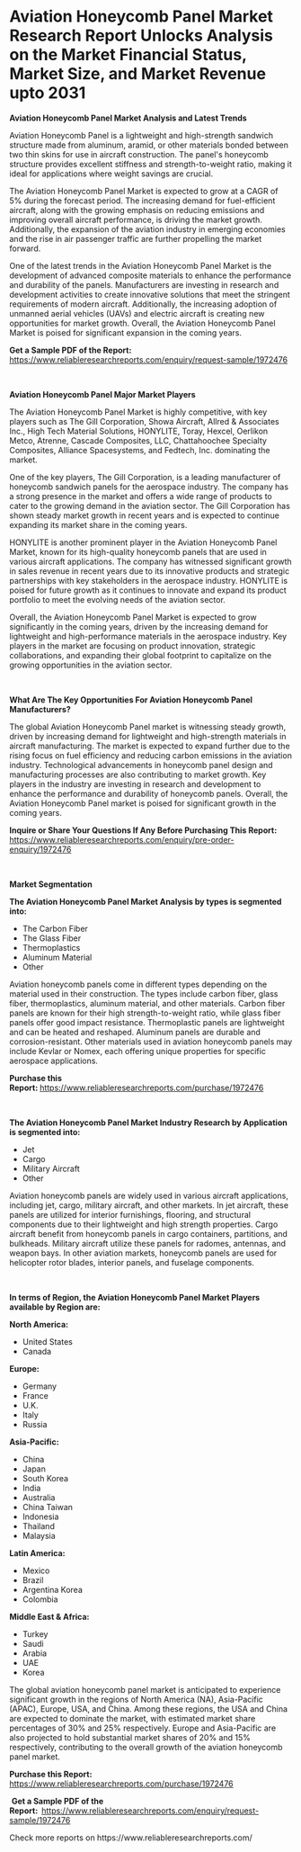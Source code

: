 <p><h1>Aviation Honeycomb Panel Market Research Report Unlocks Analysis on the Market Financial Status, Market Size, and Market Revenue upto 2031</h1></p><p><strong>Aviation Honeycomb Panel Market Analysis and Latest Trends</strong></p>
<p><p>Aviation Honeycomb Panel is a lightweight and high-strength sandwich structure made from aluminum, aramid, or other materials bonded between two thin skins for use in aircraft construction. The panel's honeycomb structure provides excellent stiffness and strength-to-weight ratio, making it ideal for applications where weight savings are crucial.</p><p>The Aviation Honeycomb Panel Market is expected to grow at a CAGR of 5% during the forecast period. The increasing demand for fuel-efficient aircraft, along with the growing emphasis on reducing emissions and improving overall aircraft performance, is driving the market growth. Additionally, the expansion of the aviation industry in emerging economies and the rise in air passenger traffic are further propelling the market forward.</p><p>One of the latest trends in the Aviation Honeycomb Panel Market is the development of advanced composite materials to enhance the performance and durability of the panels. Manufacturers are investing in research and development activities to create innovative solutions that meet the stringent requirements of modern aircraft. Additionally, the increasing adoption of unmanned aerial vehicles (UAVs) and electric aircraft is creating new opportunities for market growth. Overall, the Aviation Honeycomb Panel Market is poised for significant expansion in the coming years.</p></p>
<p><strong>Get a Sample PDF of the Report:&nbsp;</strong> <a href="https://www.reliableresearchreports.com/enquiry/request-sample/1972476">https://www.reliableresearchreports.com/enquiry/request-sample/1972476</a></p>
<p>&nbsp;</p>
<p><strong>Aviation Honeycomb Panel Major Market Players</strong></p>
<p><p>The Aviation Honeycomb Panel Market is highly competitive, with key players such as The Gill Corporation, Showa Aircraft, Allred & Associates Inc., High Tech Material Solutions, HONYLITE, Toray, Hexcel, Oerlikon Metco, Atrenne, Cascade Composites, LLC, Chattahoochee Specialty Composites, Alliance Spacesystems, and Fedtech, Inc. dominating the market.</p><p>One of the key players, The Gill Corporation, is a leading manufacturer of honeycomb sandwich panels for the aerospace industry. The company has a strong presence in the market and offers a wide range of products to cater to the growing demand in the aviation sector. The Gill Corporation has shown steady market growth in recent years and is expected to continue expanding its market share in the coming years.</p><p>HONYLITE is another prominent player in the Aviation Honeycomb Panel Market, known for its high-quality honeycomb panels that are used in various aircraft applications. The company has witnessed significant growth in sales revenue in recent years due to its innovative products and strategic partnerships with key stakeholders in the aerospace industry. HONYLITE is poised for future growth as it continues to innovate and expand its product portfolio to meet the evolving needs of the aviation sector.</p><p>Overall, the Aviation Honeycomb Panel Market is expected to grow significantly in the coming years, driven by the increasing demand for lightweight and high-performance materials in the aerospace industry. Key players in the market are focusing on product innovation, strategic collaborations, and expanding their global footprint to capitalize on the growing opportunities in the aviation sector.</p></p>
<p>&nbsp;</p>
<p><strong>What Are The Key Opportunities For Aviation Honeycomb Panel Manufacturers?</strong></p>
<p><p>The global Aviation Honeycomb Panel market is witnessing steady growth, driven by increasing demand for lightweight and high-strength materials in aircraft manufacturing. The market is expected to expand further due to the rising focus on fuel efficiency and reducing carbon emissions in the aviation industry. Technological advancements in honeycomb panel design and manufacturing processes are also contributing to market growth. Key players in the industry are investing in research and development to enhance the performance and durability of honeycomb panels. Overall, the Aviation Honeycomb Panel market is poised for significant growth in the coming years.</p></p>
<p><strong>Inquire or Share Your Questions If Any Before Purchasing This Report:</strong> <a href="https://www.reliableresearchreports.com/enquiry/pre-order-enquiry/1972476">https://www.reliableresearchreports.com/enquiry/pre-order-enquiry/1972476</a></p>
<p>&nbsp;</p>
<p><strong>Market Segmentation</strong></p>
<p><strong>The Aviation Honeycomb Panel Market Analysis by types is segmented into:</strong></p>
<p><ul><li>The Carbon Fiber</li><li>The Glass Fiber</li><li>Thermoplastics</li><li>Aluminum Material</li><li>Other</li></ul></p>
<p><p>Aviation honeycomb panels come in different types depending on the material used in their construction. The types include carbon fiber, glass fiber, thermoplastics, aluminum material, and other materials. Carbon fiber panels are known for their high strength-to-weight ratio, while glass fiber panels offer good impact resistance. Thermoplastic panels are lightweight and can be heated and reshaped. Aluminum panels are durable and corrosion-resistant. Other materials used in aviation honeycomb panels may include Kevlar or Nomex, each offering unique properties for specific aerospace applications.</p></p>
<p><strong>Purchase this Report:&nbsp;</strong><a href="https://www.reliableresearchreports.com/purchase/1972476">https://www.reliableresearchreports.com/purchase/1972476</a></p>
<p>&nbsp;</p>
<p><strong>The Aviation Honeycomb Panel Market Industry Research by Application is segmented into:</strong></p>
<p><ul><li>Jet</li><li>Cargo</li><li>Military Aircraft</li><li>Other</li></ul></p>
<p><p>Aviation honeycomb panels are widely used in various aircraft applications, including jet, cargo, military aircraft, and other markets. In jet aircraft, these panels are utilized for interior furnishings, flooring, and structural components due to their lightweight and high strength properties. Cargo aircraft benefit from honeycomb panels in cargo containers, partitions, and bulkheads. Military aircraft utilize these panels for radomes, antennas, and weapon bays. In other aviation markets, honeycomb panels are used for helicopter rotor blades, interior panels, and fuselage components.</p></p>
<p>&nbsp;</p>
<p><strong>In terms of Region, the Aviation Honeycomb Panel Market Players available by Region are:</strong></p>
<p>
    <p> <strong> North America: </strong>
        <ul>
            <li>United States</li>
            <li>Canada</li>
        </ul>
        </p> 
    <p> <strong> Europe: </strong>
        <ul>
            <li>Germany</li>
            <li>France</li>
            <li>U.K.</li>
            <li>Italy</li>
            <li>Russia</li>
        </ul>
        </p> 
    <p> <strong> Asia-Pacific: </strong>
        <ul>
            <li>China</li>
            <li>Japan</li>
            <li>South Korea</li>
            <li>India</li>
            <li>Australia</li>
            <li>China Taiwan</li>
            <li>Indonesia</li>
            <li>Thailand</li>
            <li>Malaysia</li>
        </ul>
        </p> 
    <p> <strong> Latin America: </strong>
        <ul>
            <li>Mexico</li>
            <li>Brazil</li>
            <li>Argentina Korea</li>
            <li>Colombia</li>
        </ul>
        </p> 
    <p> <strong> Middle East & Africa: </strong>
        <ul>
            <li>Turkey</li>
            <li>Saudi</li>
            <li>Arabia</li>
            <li>UAE</li>
            <li>Korea</li>
        </ul>
    </p>
    </p>
<p><p>The global aviation honeycomb panel market is anticipated to experience significant growth in the regions of North America (NA), Asia-Pacific (APAC), Europe, USA, and China. Among these regions, the USA and China are expected to dominate the market, with estimated market share percentages of 30% and 25% respectively. Europe and Asia-Pacific are also projected to hold substantial market shares of 20% and 15% respectively, contributing to the overall growth of the aviation honeycomb panel market.</p></p>
<p><strong>Purchase this Report: </strong><a href="https://www.reliableresearchreports.com/purchase/1972476">https://www.reliableresearchreports.com/purchase/1972476</a></p>
<p>&nbsp;<strong>Get a Sample PDF of the Report:&nbsp;&nbsp;</strong><a href="https://www.reliableresearchreports.com/enquiry/request-sample/1972476">https://www.reliableresearchreports.com/enquiry/request-sample/1972476</a></p>
<p><strong></strong></p>
<p>Check more reports on https://www.reliableresearchreports.com/</p>